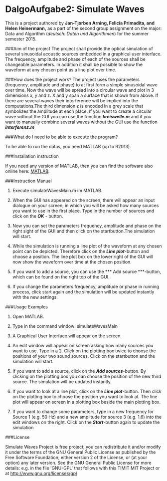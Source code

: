 DalgoAufgabe2: Simulate Waves
===================

This is a project authored by **Jan-Tjorben Arning, Felicia Primadita, and Helen Heinermann,** as a part of the second group assignment on the major: Data and Algorithm (*deutsch: Daten und Algorithmen*) for the summer semester 2015.

###Aim of the project
The project shall provide the optical simulation of several sinusoidal acoustic sources embedded in a graphical user interface. The frequency, amplitude and phase of each of the sources shall be changeable parameters. In addition it shall be possible to show the waveform at any chosen point as a line plot over time. 

###How does the project work?
The project uses the parameters (frequency, amplitude and phase) to at first form a simple sinusoidal wave over time. Now the wave will be spread into a circular wave and plot in 3 dimensions x, y and z. X and y span a surface that is shown from above. If there are several waves their interference will be implied into the computations.The third dimension z is encoded in a grey scale that symbolizes the amplitude at each place. If you want to create a circular wave without the GUI you can use the function ***kreiswelle.m*** and if you want to manually combine several waves without the GUI use the function ***interferenz.m***

###What do I need to be able to execute the program?

To be able to run the datas, you need MATLAB (up to R2013).

###Installation instruction

If you need any version of MATLAB, then you can find the software also online here:  [MATLAB](http://de.mathworks.com/products/matlab/whatsnew.html?s_tid=tb_15a).

###Instruction Manual
 1. Execute simulateWavesMain.m im MATLAB.
 
 2. When the GUI has appeared on the screen, there will appear an input dialogue on your screen, in which you will be asked how many sources you want to use in the first place. Type in the number of sources and click on the ***OK*** - button.
 
 3. Now you can set the parameters frequency, amplitude and phase on the right sight of the GUI and then click on the startbutton.The simulation will start.
 
 4. While the simulation is running a line plot of the waveform at any chosen point can be depicted. Therefore click on the  ***Line plot***-button and choose a position. The line plot box on the lower right of the GUI will now show the waveform over time at the chosen position.
 
 5. If you want to add a source, you can use the *** Add source ***-button, which can be found on the right top of the GUI.
 
 6. If you change the parameters frequency, amplitude or phase in running process, click start again and the simulation will be updated instantly with the new settings.
  

###Usage Examples
1. Open MATLAB. 

2. Type in the command window: simulateWavesMain

3. A Graphical User Interface will appear on the screen. 

4. An edit window will appear on screen asking how many sources you want to use. Type in a 2. Click on the plotting box twice to choose the positions of your two sound sources. Click on the startbutton and the simulation will start.

5. If you want to add a source, click on the ***Add sources***-button. By clicking on the plotting box you can choose the position of the new third source. The simulation will be updated instantly.

6. If you want to look at a line plot, click on the ***Line plot***-button. Then click on the plotting box to choose the position you want to look at. The line plot will appear on screen in a plotting box beside the main plotting box.

7. If you want to change some parameters, type in a new frequency for Source 1 (e.g. 50 Hz) and a new amplitude for source 3 (e.g. 1.6) into the edit windows on the right. Click on the ***Start***-button again to update the simulation

###License

Simulate Waves Project is free project; you can redistribute it and/or modify it under the terms of the GNU General Public License as published by the Free Software Foundation; either version 2 of the License, or (at your option) any later version.  See the GNU General Public License for more details: e.g. in the file 'GNU-GPL' that follows with this TIMIT MIT Project or at http://www.gnu.org/licenses/gpl
